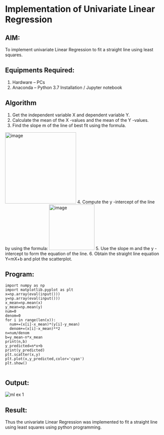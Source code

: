 # Implementation of Univariate Linear Regression
## AIM:
To implement univariate Linear Regression to fit a straight line using least squares.

## Equipments Required:
1. Hardware – PCs
2. Anaconda – Python 3.7 Installation / Jupyter notebook

## Algorithm
1. Get the independent variable X and dependent variable Y.
2. Calculate the mean of the X -values and the mean of the Y -values.
3. Find the slope m of the line of best fit using the formula. 
<img width="231" alt="image" src="https://user-images.githubusercontent.com/93026020/192078527-b3b5ee3e-992f-46c4-865b-3b7ce4ac54ad.png">
4. Compute the y -intercept of the line by using the formula:
<img width="148" alt="image" src="https://user-images.githubusercontent.com/93026020/192078545-79d70b90-7e9d-4b85-9f8b-9d7548a4c5a4.png">
5. Use the slope m and the y -intercept to form the equation of the line.
6. Obtain the straight line equation Y=mX+b and plot the scatterplot.

## Program:
```
import numpy as np
import matplotlib.pyplot as plt
x=np.array(eval(input()))
y=np.array(eval(input()))
x_mean=np.mean(x)
y_mean=np.mean(y)
num=0
denom=0
for i in range(len(x)):
  num+=(x[i]-x_mean)*(y[i]-y_mean)
  denom+=(x[i]-x_mean)**2
n=num/denom
b=y_mean-n*x_mean
print(n,b)
y_predicted=n*x+b
print(y_predicted)
plt.scatter(x,y)
plt.plot(x,y_predicted,color='cyan')
plt.show()


```

## Output:
![ml ex 1](https://github.com/vishwa2005vasu/Find-the-best-fit-line-using-Least-Squares-Method/assets/135954202/a484ec4d-5fb6-4431-aef5-29a25aa8f01e)



## Result:
Thus the univariate Linear Regression was implemented to fit a straight line using least squares using python programming.
